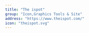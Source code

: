 ```yaml
---
title: "The ispot"
group: "Icon,Graphics Tools & Site"
address: "https://www.theispot.com/"
icon: "theispot.svg"
---
```


